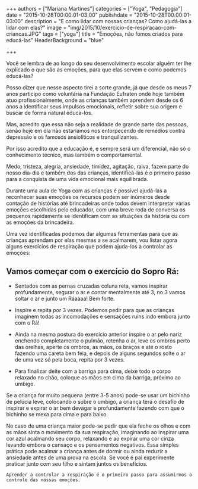 +++
authors = ["Mariana Martines"]
categories = ["Yoga", "Pedagogia"]
date = "2015-10-28T00:00:01-03:00"
publishdate = "2015-10-28T00:00:01-03:00"
description = "E como lidar com nossas crianças? Como ajudá-las a lidar com elas?"
image = "img/2015/10/exercicio-de-respiracao-com-criancas.JPG"
tags = ["yoga"]
title = "Emoções, não fomos criados para educá-las"
  HeaderBackground = "blue"

+++

Você se lembra de ao longo do seu desenvolvimento escolar alguém ter lhe explicado o que são as emoções, para que elas servem e como podemos educá-las?

Posso dizer que nesse aspecto tirei a sorte grande, já que desde os meus 7 anos participo como voluntária na Fundação Eufraten onde hoje também atuo profissionalmente, onde as crianças também aprendem desde os 6 anos a identificar seus impulsos emocionais, refletir sobre sua origem e buscar de forma natural educa-los.

Mas, acredito que essa não seja a realidade de grande parte das pessoas, senão hoje em dia não estaríamos nos entorpecendo de remédios contra depressão e os famosos ansiolíticos e tranquilizantes.

Por isso acredito que a educação é, e sempre será um diferencial, não só o conhecimento técnico, mas também o comportamental.

Medo, tristeza, alegria, ansiedade, timidez, agitação, raiva, fazem parte do nosso dia-dia e também dos das crianças, identificá-las é o primeiro passo para a conquista de uma vida emocional mais equilibrada.

Durante uma aula de Yoga com as crianças é possível ajudá-las a reconhecer suas emoções os recursos podem ser inúmeros desde contação de histórias até brincadeiras onde todos devem interpretar várias emoções escolhidas pelo educador, com uma breve roda de conversa os pequenos rapidamente se identificam com as situações da história ou com as emoções da brincadeira.

Uma vez identificadas podemos dar algumas ferramentas para que as crianças aprendam por elas mesmas a se acalmarem, vou listar agora alguns exercícios de respiração que podem ajuda-los a controlar as emoções:

## Vamos começar com o exercício do Sopro Rá:
- Sentados com as pernas cruzadas coluna reta, vamos inspirar profundamente, segurar o ar e contar mentalmente até 3, no 3 vamos soltar o ar e junto um Ráaaaa! Bem forte.
- Inspire e repita por 3 vezes. Podemos pedir para que as crianças imaginem todas as incomodações e sensações ruins indo embora junto com o Rá!

- Ainda na mesma postura do exercício anterior inspire o ar pelo nariz enchendo completamente o pulmão, retenha o ar, leve os ombros perto das orelhas, aperte os ombros, as mãos, os braços e até o rosto fazendo uma careta bem feia, e depois de alguns segundos solte o ar de uma vez só pela boca, repita por 3 vezes.

- Para finalizar deite com a barriga para cima, deixe todo o corpo relaxado no chão, coloque as mãos em cima da barriga, próximo ao umbigo.

Se a criança for muito pequena (entre 3-5 anos) pode-se usar um bichinho de pelúcia leve, colocando o sobre o umbigo, a criança terá o desafio de inspirar e expirar o ar bem devagar e profundamente fazendo com que o bichinho se mexa para cima e para baixo.

No caso de uma criança maior pode-se pedir que ela feche os olhos e com as mãos sinta o movimento da sua respiração, imaginando ao inspirar uma cor azul acalmando seu corpo, relaxando e ao expirar uma cor cinza levando embora o cansaço e os pensamentos negativos.
Essa simples prática pode acalmar a criança antes de dormir ou ainda reduzir a ansiedade antes de uma prova na escola. Se você é pai experimente praticar junto com seu filho e sintam juntos os benefícios.

`Aprender a controlar a respiração é o primeiro passo para assumirmos o controle das nossas emoções.`
